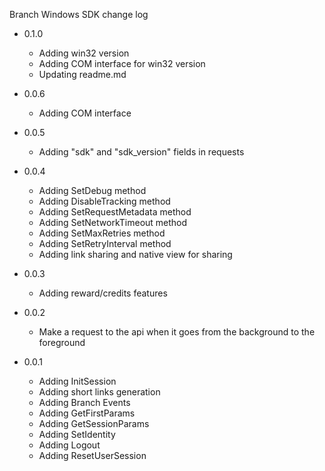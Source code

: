 Branch Windows SDK change log

- 0.1.0
  * Adding win32 version
  * Adding COM interface for win32 version
  * Updating readme.md

- 0.0.6
  * Adding COM interface

- 0.0.5
  * Adding "sdk" and "sdk_version" fields in requests

- 0.0.4
  * Adding SetDebug method
  * Adding DisableTracking method
  * Adding SetRequestMetadata method
  * Adding SetNetworkTimeout method
  * Adding SetMaxRetries method
  * Adding SetRetryInterval method
  * Adding link sharing and native view for sharing

- 0.0.3
  * Adding reward/credits features

- 0.0.2
  * Make a request to the api when it goes from the background to the foreground

- 0.0.1
  * Adding InitSession
  * Adding short links generation
  * Adding Branch Events
  * Adding GetFirstParams
  * Adding GetSessionParams
  * Adding SetIdentity
  * Adding Logout
  * Adding ResetUserSession

